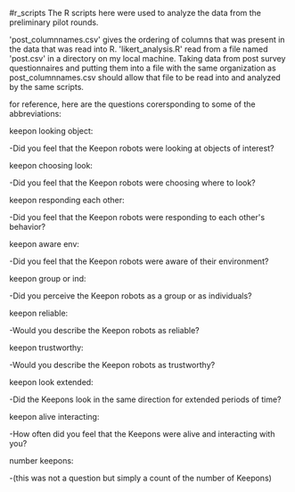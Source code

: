#r_scripts
The R scripts here were used to analyze the data from the preliminary pilot rounds.

'post_columnnames.csv' gives the ordering of columns that was present in the data that was read into R.
'likert_analysis.R' read from a file named 'post.csv' in a directory on my local machine. Taking data from post survey questionnaires and 
putting them into a file with the same organization as post_columnnames.csv should allow that file to be read into and analyzed by the same scripts.

for reference, here are the questions corersponding to some of the abbreviations:

keepon looking object:

 -Did you feel that the Keepon robots were looking at objects of interest?
 
keepon choosing look:

 -Did you feel that the Keepon robots were choosing where to look?
 
keepon responding each other:

 -Did you feel that the Keepon robots were responding to each other's behavior?
 
keepon aware env:

 -Did you feel that the Keepon robots were aware of their environment?
 
keepon group or ind:

 -Did you perceive the Keepon robots as a group or as individuals?
 
keepon reliable:

 -Would you describe the Keepon robots as reliable?
 
keepon trustworthy:

 -Would you describe the Keepon robots as trustworthy?
 
keepon look extended:

 -Did the Keepons look in the same direction for extended periods of time?
 
keepon alive interacting:

 -How often did you feel that the Keepons were alive and interacting with you?
 
number keepons:

 -(this was not a question but simply a count of the number of Keepons)
